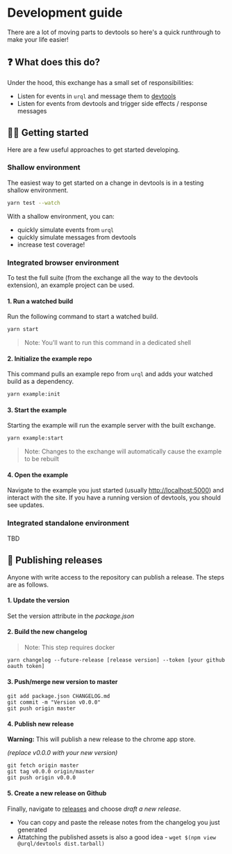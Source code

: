 # Development guide

There are a lot of moving parts to devtools so here's a quick runthrough to make your life easier!

## ❓ What does this do?

Under the hood, this exchange has a small set of responsibilities:

- Listen for events in `urql` and message them to [devtools](https://github.com/FormidableLabs/urql-devtools/)
- Listen for events from devtools and trigger side effects / response messages

## 👩‍💻 Getting started

Here are a few useful approaches to get started developing.

### Shallow environment

The easiest way to get started on a change in devtools is in a testing shallow environment.

```sh
yarn test --watch
```

With a shallow environment, you can:

- quickly simulate events from `urql`
- quickly simulate messages from devtools
- increase test coverage!

### Integrated browser environment

To test the full suite (from the exchange all the way to the devtools extension), an example project can be used.

#### 1. Run a watched build

Run the following command to start a watched build.

```sh
yarn start
```

> Note: You'll want to run this command in a dedicated shell

#### 2. Initialize the example repo

This command pulls an example repo from `urql` and adds your watched build as a dependency.

```sh
yarn example:init
```

#### 3. Start the example

Starting the example will run the example server with the built exchange.

```sh
yarn example:start
```

> Note: Changes to the exchange will automatically cause the example to be rebuilt

#### 4. Open the example

Navigate to the example you just started (usually [http://localhost:5000](http://localhost:5000)) and interact with the site. If you have a running version of devtools, you should see updates.

### Integrated standalone environment

TBD

## 🚀 Publishing releases

Anyone with write access to the repository can publish a release. The steps are as follows.

#### 1. Update the version

Set the version attribute in the _package.json_

#### 2. Build the new changelog

> Note: This step requires docker

```
yarn changelog --future-release [release version] --token [your github oauth token]
```

#### 3. Push/merge new version to master

```
git add package.json CHANGELOG.md
git commit -m "Version v0.0.0"
git push origin master
```

#### 4. Publish new release

**Warning:** This will publish a new release to the chrome app store.

_(replace v0.0.0 with your new version)_

```
git fetch origin master
git tag v0.0.0 origin/master
git push origin v0.0.0
```

#### 5. Create a new release on Github

Finally, navigate to [releases](https://github.com/FormidableLabs/urql-devtools/releases) and choose _draft a new release_.

- You can copy and paste the release notes from the changelog you just generated
- Attatching the published assets is also a good idea - `wget $(npm view @urql/devtools dist.tarball)`
